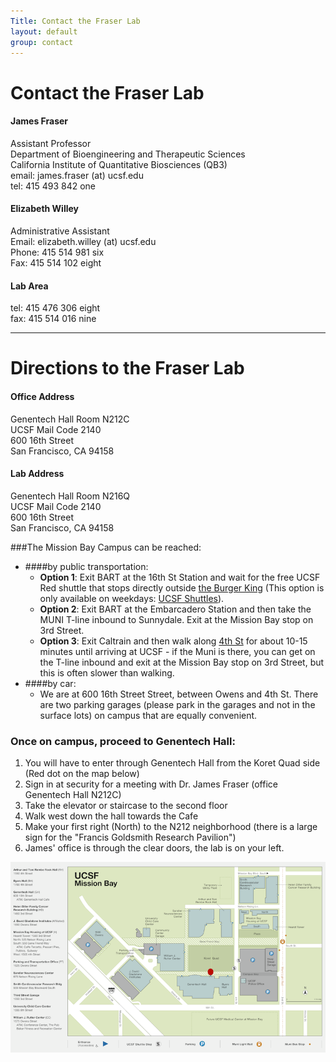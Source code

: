 ```yaml
---
Title: Contact the Fraser Lab
layout: default
group: contact
---
```


# Contact the Fraser Lab


<div class="row">

<div class="col-md-4">

  <h4>James Fraser</h4>
  Assistant Professor  <br>
  Department of Bioengineering and Therapeutic Sciences  <br>
  California Institute of Quantitative Biosciences (QB3)  <br>
  email: james.fraser (at) ucsf.edu <br>
  tel: 415 493 842 one 

</div>

<div class="col-md-4">

  <h4> Elizabeth Willey</h4>
  Administrative Assistant  <br>
  Email: elizabeth.willey (at) ucsf.edu  <br>
  Phone: 415 514 981 six   <br>
  Fax: 415 514 102 eight  

</div>

<div class="col-md-4">

  <h4>Lab Area </h4>
  tel: 415 476 306 eight <br> 
  fax: 415 514 016 nine  

</div>

</div>

***

# Directions to the Fraser Lab

<div class="row">

<div class="col-md-4">

<h4>Office Address</h4>

Genentech Hall Room N212C<br>
UCSF Mail Code 2140<br>
600 16th Street<br>
San Francisco, CA 94158 


</div>

<div class="col-md-4">

<h4>Lab Address</h4>

Genentech Hall Room N216Q<br>
UCSF Mail Code 2140<br>
600 16th Street<br>
San Francisco, CA 94158

</div>

</div>


 

<!-- Our lab is in on the UCSF Mission Bay campus in Genentech Hall (600 16th St, San Francisco, CA 94158)
 -->
###The Mission Bay Campus can be reached:  
* ####by public transportation:
  * **Option 1**: Exit BART at the 16th St Station and wait for the free UCSF Red shuttle that stops directly outside [the Burger King](https://www.google.com/maps/@37.765092,-122.419164,3a,75y,5.38h,82.64t/data=!3m4!1e1!3m2!1sH_jzIrhuF8wnnEp0duvIEQ!2e0) (This option is only available on weekdays: [UCSF Shuttles](http://www.campuslifeservices.ucsf.edu/transportation/services/shuttles)).
  * **Option 2**: Exit BART at the Embarcadero Station and then take the MUNI T-line inbound to Sunnydale. Exit at the Mission Bay stop on 3rd Street.
  * **Option 3**: Exit Caltrain and then walk along [4th St](https://www.google.com/maps/dir/Caltrain+Bike+Station,+311+Townsend+St,+San+Francisco,+CA+94107/600+16th+St,+San+Francisco,+CA,+USA/@37.7718722,-122.4005542,16z/data=!3m1!4b1!4m14!4m13!1m5!1m1!1s0x808f7fd683557039:0xcb4ed812802cede8!2m2!1d-122.395387!2d37.776552!1m5!1m1!1s0x808f7fcf1e3cc5ff:0x6e582d4a0ba7d4ca!2m2!1d-122.3922173!2d37.7671496!3e2) for about 10-15 minutes until arriving at UCSF - if the Muni is there, you can get on the T-line inbound and exit at the Mission Bay stop on 3rd Street, but this is often slower than walking. 
* ####by car: 
  * We are at 600 16th Street Street, between Owens and 4th St. There are two parking garages (please park in the  garages and not in the surface lots) on campus that are equally convenient. 

### Once on campus, proceed to Genentech Hall:
1. You will have to enter through Genentech Hall from the Koret Quad side (Red dot on the map below)
2. Sign in at security for a meeting with Dr. James Fraser (office Genentech Hall N212C)
3. Take the elevator or staircase to the second floor
4. Walk west down the hall towards the Cafe
5. Make your first right (North) to the N212 neighborhood (there is a large sign for the "Francis Goldsmith Research Pavilion")
6. James' office is through the clear doors, the lab is on your left.

<img class="img-responsive center-block" src="/static/img/map_to_mission_bay.png" alt="Map of Mission Bay">

